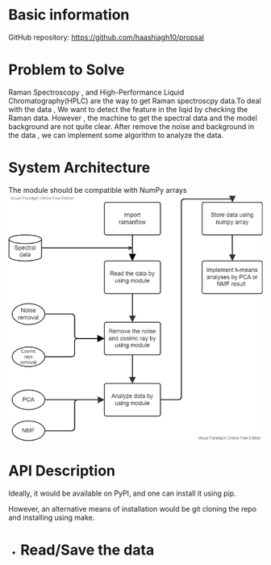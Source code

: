 # Basic information
GitHub repository: https://github.com/haashiagh10/propsal

# Problem to Solve
Raman Spectroscopy , and High-Performance Liquid Chromatography(HPLC) are the way to get Raman spectroscpy data.To deal with the data , We want to detect the feature in the liqid by checking the Raman data.
However , the machine to get the spectral data and the model background are not quite clear.
After remove the noise and background in the data , we can implement some algorithm to analyze the data.

# System Architecture
The module should be compatible with NumPy arrays
![image](https://github.com/haashiagh10/propsal/blob/main/flowchart.png)

# API Description
Ideally, it would be available on PyPI, and one can install it using pip.

However, an alternative means of installation would be git cloning the repo and installing using make.
- # Read/Save the data

